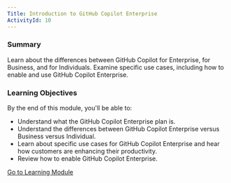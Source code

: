 ```yaml
---
Title: Introduction to GitHub Copilot Enterprise
ActivityId: 10
---
```


### Summary

Learn about the differences between GitHub Copilot for Enterprise, for Business, and for Individuals. Examine specific use cases, including how to enable and use GitHub Copilot Enterprise.

### Learning Objectives

By the end of this module, you'll be able to:

- Understand what the GitHub Copilot Enterprise plan is.
- Understand the differences between GitHub Copilot Enterprise versus Business versus Individual.
- Learn about specific use cases for GitHub Copilot Enterprise and hear how customers are enhancing their productivity.
- Review how to enable GitHub Copilot Enterprise.

[Go to Learning Module](https://learn.microsoft.com/en-us/training/modules/introduction-to-github-copilot-enterprise/)
